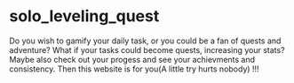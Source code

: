 # solo_leveling_quest
Do you wish to gamify your daily task, or you could be a fan of quests and adventure?
What if your tasks could become quests, increasing your stats? Maybe also check out your progess and see your achievments and consistency.
Then this website is for you(A little try hurts nobody) !!!
